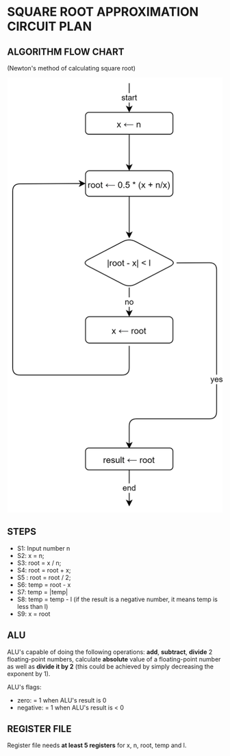 # SQUARE ROOT APPROXIMATION CIRCUIT PLAN

## ALGORITHM FLOW CHART
(Newton's method of calculating square root)

![SquareRootApproximation.png](https://github.com/AcezukyRO/Share-To-Other/blob/master/Group%20Project/Reference/SquareRootApproximation.png)


## STEPS

* S1:  Input number n
* S2: x = n;
* S3: root = x / n;
* S4: root = root + x;
* S5 : root = root / 2;
* S6: temp = root - x
* S7: temp = |temp|
* S8: temp = temp - l (if the result is a negative number, it means temp is less than l)
* S9: x = root

## ALU
ALU's capable of doing the following operations: __add__, __subtract__, __divide__ 2 floating-point numbers, calculate __absolute__ value of a floating-point number as well as __divide it by 2__ (this could be achieved by simply decreasing the exponent by 1).

ALU's flags:

* zero: = 1 when ALU's result is 0
* negative: = 1 when ALU's result is < 0

## REGISTER FILE
Register file needs __at least 5 registers__ for x, n, root, temp and l.
